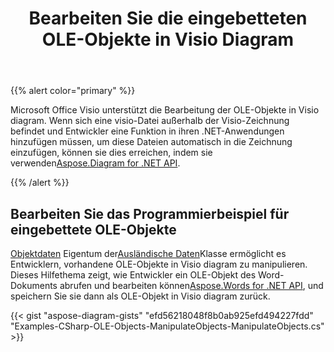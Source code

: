 ﻿---
title: Bearbeiten Sie die eingebetteten OLE-Objekte in Visio Diagram
type: docs
weight: 10
url: /de/net/manipulate-the-embedded-ole-objects-in-visio-diagram/
description: Diese Seite beschreibt, wie man ein Ole-Objekt mit der Bibliothek Aspose.Diagram manipuliert.
---
{{% alert color="primary" %}}

Microsoft Office Visio unterstützt die Bearbeitung der OLE-Objekte in Visio diagram. Wenn sich eine visio-Datei außerhalb der Visio-Zeichnung befindet und Entwickler eine Funktion in ihren .NET-Anwendungen hinzufügen müssen, um diese Dateien automatisch in die Zeichnung einzufügen, können sie dies erreichen, indem sie verwenden[Aspose.Diagram for .NET API](https://products.aspose.com/diagram/net/).

{{% /alert %}}
## **Bearbeiten Sie das Programmierbeispiel für eingebettete OLE-Objekte**
[Objektdaten](http://www.aspose.com/api/net/diagram/aspose.diagram/foreigndata/properties/objectdata) Eigentum der[Ausländische Daten](http://www.aspose.com/api/net/diagram/aspose.diagram/foreigndata)Klasse ermöglicht es Entwicklern, vorhandene OLE-Objekte in Visio diagram zu manipulieren. Dieses Hilfethema zeigt, wie Entwickler ein OLE-Objekt des Word-Dokuments abrufen und bearbeiten können[Aspose.Words for .NET API](https://products.aspose.com/words/net), und speichern Sie sie dann als OLE-Objekt in Visio diagram zurück.

{{< gist "aspose-diagram-gists" "efd56218048f8b0ab925efd494227fdd" "Examples-CSharp-OLE-Objects-ManipulateObjects-ManipulateObjects.cs" >}}
